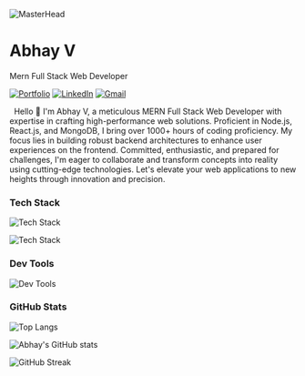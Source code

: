 ![MasterHead](https://user-images.githubusercontent.com/74038190/241765440-80728820-e06b-4f96-9c9e-9df46f0cc0a5.gif)

<!-- Your title -->
# Abhay V
Mern Full Stack Web Developer


<!-- Your badges
You can use the website to generate badges: https://shields.io/
-->

[![Portfolio ](https://img.shields.io/badge/Portfilio-abii225.github.io-white?style=flat&logo=appveyor&logoColor=white&link=https://abii225.github.io/)](https://abii225.github.io/)
[![LinkedIn ](https://img.shields.io/badge/LinkedIn-https://www.linkedin.com/in/abhay-v-935738243/?style=flat&logo=Linkedin&logoColor=white&link=https://www.linkedin.com/in/abii22503/)](https://www.linkedin.com/in/abhay-v-935738243/)
[![Gmail ](https://img.shields.io/badge/Email-abhayv225@gmail.com-red?style=flat&logo=gmail&logoColor=white&link=mailto:abhayv225@gmail.com)](mailto:abhayv225@gmail.com)

&nbsp;
Hello 👋 I'm Abhay V, a meticulous MERN Full Stack Web Developer with expertise in crafting high-performance web solutions. Proficient in Node.js, React.js, and MongoDB, I bring over 1000+ hours of coding proficiency. My focus lies in building robust backend architectures to enhance user experiences on the frontend. Committed, enthusiastic, and prepared for challenges, I'm eager to collaborate and transform concepts into reality using cutting-edge technologies. Let's elevate your web applications to new heights through innovation and precision.
 
<h3 align="left">Tech Stack</h3>

![Tech Stack](https://skillicons.dev/icons?i=html,css,js,react,redux,typescript,java&theme=light)

![Tech Stack](https://skillicons.dev/icons?i=nodejs,expressjs,mongodb,mysql)

<h3 align="left">Dev Tools</h3>

![Dev Tools](https://skillicons.dev/icons?i=vscode,github)

<h3 align="left">GitHub Stats</h3>

![Top Langs](https://github-readme-stats.vercel.app/api/top-langs/?username=&layout=compact)

![Abhay's GitHub stats](https://github-readme-stats.vercel.app/api?username=\&rank_icon=github)

![GitHub Streak](https://github-readme-streak-stats.herokuapp.com?user=)
